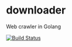 # downloader
Web crawler in Golang

[![Build Status](https://travis-ci.org/lazureykis/downloader.svg?branch=master)](https://travis-ci.org/lazureykis/downloader)
